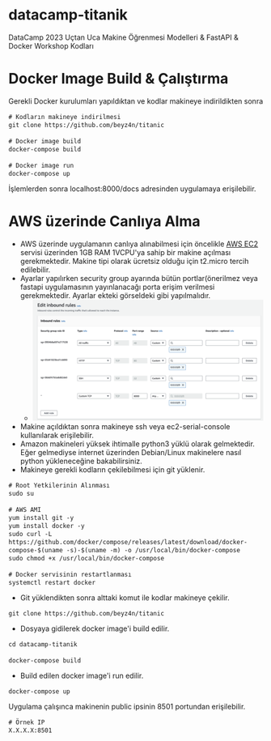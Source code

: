 # datacamp-titanik
DataCamp 2023 Uçtan Uca Makine Öğrenmesi Modelleri &amp; FastAPI &amp; Docker Workshop Kodları

# Docker Image Build & Çalıştırma

Gerekli Docker kurulumları yapıldıktan ve kodlar makineye indirildikten sonra
```
# Kodların makineye indirilmesi
git clone https://github.com/beyz4n/titanic

# Docker image build
docker-compose build

# Docker image run
docker-compose up
```

İşlemlerden sonra localhost:8000/docs adresinden uygulamaya erişilebilir. 

# AWS üzerinde Canlıya Alma

- AWS üzerinde uygulamanın canlıya alınabilmesi için öncelikle [AWS EC2](https://us-east-1.console.aws.amazon.com/ec2/) servisi üzerinden 1GB RAM 1VCPU'ya sahip bir makine açılması gerekmektedir. Makine tipi olarak ücretsiz olduğu için t2.micro tercih edilebilir. 
- Ayarlar yapılırken security group ayarında bütün portlar(önerilmez veya fastapi uygulamasının yayınlanacağı porta erişim verilmesi gerekmektedir. Ayarlar ekteki görseldeki gibi yapılmalıdır.
  - ![alt text](security-rules.png "Security Rules")
- Makine açıldıktan sonra makineye ssh veya ec2-serial-console kullanılarak erişilebilir.
- Amazon makineleri yüksek ihtimalle python3 yüklü olarak gelmektedir. Eğer gelmediyse internet üzerinden Debian/Linux makinelere nasıl python yükleneceğine bakabilirsiniz.
- Makineye gerekli kodların çekilebilmesi için git yüklenir. 
```
# Root Yetkilerinin Alınması
sudo su

# AWS AMI
yum install git -y
yum install docker -y
sudo curl -L https://github.com/docker/compose/releases/latest/download/docker-compose-$(uname -s)-$(uname -m) -o /usr/local/bin/docker-compose
sudo chmod +x /usr/local/bin/docker-compose

# Docker servisinin restartlanması
systemctl restart docker
```

- Git yüklendikten sonra alttaki komut ile kodlar makineye çekilir.
```
git clone https://github.com/beyz4n/titanic
```

- Dosyaya gidilerek docker image'i build edilir.

```
cd datacamp-titanik

docker-compose build
```

- Build edilen docker image'i run edilir.
```
docker-compose up
```

Uygulama çalışınca makinenin public ipsinin 8501 portundan erişilebilir. 

```
# Örnek IP
X.X.X.X:8501
```
